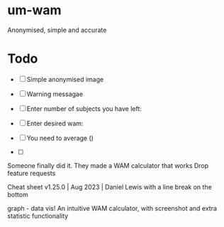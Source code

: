 # um-wam
Anonymised, simple and accurate



# Todo
- [ ] Simple anonymised image 
- [ ] Warning messagae


- [ ] Enter number of subjects you have left: 
- [ ] Enter desired wam: 
- [ ] You need to average ()
- [ ] 


Someone finally did it. They made a WAM calculator that works
Drop feature requests

Cheat sheet v1.25.0 | Aug 2023 | Daniel Lewis
with a line break on the bottom

graph - data vis!
An intuitive WAM calculator, with screenshot and extra statistic functionality